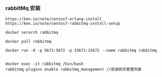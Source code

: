 ### rabbitMq 安装
 `https://ken.io/note/centos7-erlang-install`
 `https://ken.io/note/centos7-rabbitmq-install-setup`
 
```下载redis 
docker serarch rabbitmq

docker pull rabbitmq

docker run -d -p 5672:5672 -p 15671:15672 --name rabbitmq rabbitmq


docker exec -it rabbitmq /bin/bash
rabbitmq-plugins enable rabbitmq_management //安装网页管理页面
```